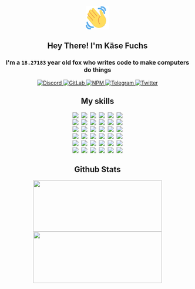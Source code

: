 <div><p align=center><img src=./resources/images/wave.gif width=64px height=64px></p><h2 align=center>Hey There! I'm Käse Fuchs</h2><h3 align=center>I'm a <code>18.27183</code> year old fox who writes code to make computers do things</h3><p align=center><a href=https://discord.com/users/507526681125322772><img alt=Discord src="https://img.shields.io/badge/Discord-5865F2?logo=discord&logoColor=white&style=flat-square#6b13253b508d34dceeb35adf072488d8"> </a><a href=https://gitlab.com/kasefuchs><img alt=GitLab src="https://img.shields.io/badge/GitLab-330F63?logo=gitlab&logoColor=white&style=flat-square#6b13253b508d34dceeb35adf072488d8"> </a><a href=https://npmjs.com/~kasefuchs><img alt=NPM src="https://img.shields.io/badge/NPM-CB3837?logo=npm&logoColor=white&style=flat-square#6b13253b508d34dceeb35adf072488d8"> </a><a href=https://t.me/kasefuchs><img alt=Telegram src="https://img.shields.io/badge/Telegram-2CA5E0?logo=telegram&logoColor=white&style=flat-square#6b13253b508d34dceeb35adf072488d8"> </a><a href=https://twitter.com/kasefuchs><img alt=Twitter src="https://img.shields.io/badge/Twitter-1DA1F2?logo=twitter&logoColor=white&style=flat-square#6b13253b508d34dceeb35adf072488d8"></a></p><h2 align=center>My skills</h2><p align=center><a href=https://aws.amazon.com/ ><picture><source srcset="https://skillicons.dev/icons?i=aws&theme=dark#6b13253b508d34dceeb35adf072488d8" media="(prefers-color-scheme: dark)"><source srcset="https://skillicons.dev/icons?i=aws&theme=light#6b13253b508d34dceeb35adf072488d8" media="(prefers-color-scheme: light), (prefers-color-scheme: no-preference)"><img src="https://skillicons.dev/icons?i=aws&theme=light#6b13253b508d34dceeb35adf072488d8"></picture></a>&nbsp;&nbsp;<a href=https://en.wikipedia.org/wiki/Bash_(Unix_shell)><picture><source srcset="https://skillicons.dev/icons?i=bash&theme=dark#6b13253b508d34dceeb35adf072488d8" media="(prefers-color-scheme: dark)"><source srcset="https://skillicons.dev/icons?i=bash&theme=light#6b13253b508d34dceeb35adf072488d8" media="(prefers-color-scheme: light), (prefers-color-scheme: no-preference)"><img src="https://skillicons.dev/icons?i=bash&theme=light#6b13253b508d34dceeb35adf072488d8"></picture></a>&nbsp;&nbsp;<a href=https://discord.com/developers/docs><picture><source srcset="https://skillicons.dev/icons?i=bots&theme=dark#6b13253b508d34dceeb35adf072488d8" media="(prefers-color-scheme: dark)"><source srcset="https://skillicons.dev/icons?i=bots&theme=light#6b13253b508d34dceeb35adf072488d8" media="(prefers-color-scheme: light), (prefers-color-scheme: no-preference)"><img src="https://skillicons.dev/icons?i=bots&theme=light#6b13253b508d34dceeb35adf072488d8"></picture></a>&nbsp;&nbsp;<a href=https://www.cloudflare.com/ ><picture><source srcset="https://skillicons.dev/icons?i=cloudflare&theme=dark#6b13253b508d34dceeb35adf072488d8" media="(prefers-color-scheme: dark)"><source srcset="https://skillicons.dev/icons?i=cloudflare&theme=light#6b13253b508d34dceeb35adf072488d8" media="(prefers-color-scheme: light), (prefers-color-scheme: no-preference)"><img src="https://skillicons.dev/icons?i=cloudflare&theme=light#6b13253b508d34dceeb35adf072488d8"></picture></a>&nbsp;&nbsp;<a href=https://en.wikipedia.org/wiki/CSS><picture><source srcset="https://skillicons.dev/icons?i=css&theme=dark#6b13253b508d34dceeb35adf072488d8" media="(prefers-color-scheme: dark)"><source srcset="https://skillicons.dev/icons?i=css&theme=light#6b13253b508d34dceeb35adf072488d8" media="(prefers-color-scheme: light), (prefers-color-scheme: no-preference)"><img src="https://skillicons.dev/icons?i=css&theme=light#6b13253b508d34dceeb35adf072488d8"></picture></a>&nbsp;&nbsp;<a href=https://www.docker.com/ ><picture><source srcset="https://skillicons.dev/icons?i=docker&theme=dark#6b13253b508d34dceeb35adf072488d8" media="(prefers-color-scheme: dark)"><source srcset="https://skillicons.dev/icons?i=docker&theme=light#6b13253b508d34dceeb35adf072488d8" media="(prefers-color-scheme: light), (prefers-color-scheme: no-preference)"><img src="https://skillicons.dev/icons?i=docker&theme=light#6b13253b508d34dceeb35adf072488d8"></picture></a><br><a href=https://www.electronjs.org/ ><picture><source srcset="https://skillicons.dev/icons?i=electron&theme=dark#6b13253b508d34dceeb35adf072488d8" media="(prefers-color-scheme: dark)"><source srcset="https://skillicons.dev/icons?i=electron&theme=light#6b13253b508d34dceeb35adf072488d8" media="(prefers-color-scheme: light), (prefers-color-scheme: no-preference)"><img src="https://skillicons.dev/icons?i=electron&theme=light#6b13253b508d34dceeb35adf072488d8"></picture></a>&nbsp;&nbsp;<a href=https://expressjs.com/ ><picture><source srcset="https://skillicons.dev/icons?i=express&theme=dark#6b13253b508d34dceeb35adf072488d8" media="(prefers-color-scheme: dark)"><source srcset="https://skillicons.dev/icons?i=express&theme=light#6b13253b508d34dceeb35adf072488d8" media="(prefers-color-scheme: light), (prefers-color-scheme: no-preference)"><img src="https://skillicons.dev/icons?i=express&theme=light#6b13253b508d34dceeb35adf072488d8"></picture></a>&nbsp;&nbsp;<a href=https://www.figma.com/ ><picture><source srcset="https://skillicons.dev/icons?i=figma&theme=dark#6b13253b508d34dceeb35adf072488d8" media="(prefers-color-scheme: dark)"><source srcset="https://skillicons.dev/icons?i=figma&theme=light#6b13253b508d34dceeb35adf072488d8" media="(prefers-color-scheme: light), (prefers-color-scheme: no-preference)"><img src="https://skillicons.dev/icons?i=figma&theme=light#6b13253b508d34dceeb35adf072488d8"></picture></a>&nbsp;&nbsp;<a href=https://firebase.google.com/ ><picture><source srcset="https://skillicons.dev/icons?i=firebase&theme=dark#6b13253b508d34dceeb35adf072488d8" media="(prefers-color-scheme: dark)"><source srcset="https://skillicons.dev/icons?i=firebase&theme=light#6b13253b508d34dceeb35adf072488d8" media="(prefers-color-scheme: light), (prefers-color-scheme: no-preference)"><img src="https://skillicons.dev/icons?i=firebase&theme=light#6b13253b508d34dceeb35adf072488d8"></picture></a>&nbsp;&nbsp;<a href=https://flask.palletsprojects.com/ ><picture><source srcset="https://skillicons.dev/icons?i=flask&theme=dark#6b13253b508d34dceeb35adf072488d8" media="(prefers-color-scheme: dark)"><source srcset="https://skillicons.dev/icons?i=flask&theme=light#6b13253b508d34dceeb35adf072488d8" media="(prefers-color-scheme: light), (prefers-color-scheme: no-preference)"><img src="https://skillicons.dev/icons?i=flask&theme=light#6b13253b508d34dceeb35adf072488d8"></picture></a>&nbsp;&nbsp;<a href=https://cloud.google.com/ ><picture><source srcset="https://skillicons.dev/icons?i=gcp&theme=dark#6b13253b508d34dceeb35adf072488d8" media="(prefers-color-scheme: dark)"><source srcset="https://skillicons.dev/icons?i=gcp&theme=light#6b13253b508d34dceeb35adf072488d8" media="(prefers-color-scheme: light), (prefers-color-scheme: no-preference)"><img src="https://skillicons.dev/icons?i=gcp&theme=light#6b13253b508d34dceeb35adf072488d8"></picture></a><br><a href=https://git-scm.com/ ><picture><source srcset="https://skillicons.dev/icons?i=git&theme=dark#6b13253b508d34dceeb35adf072488d8" media="(prefers-color-scheme: dark)"><source srcset="https://skillicons.dev/icons?i=git&theme=light#6b13253b508d34dceeb35adf072488d8" media="(prefers-color-scheme: light), (prefers-color-scheme: no-preference)"><img src="https://skillicons.dev/icons?i=git&theme=light#6b13253b508d34dceeb35adf072488d8"></picture></a>&nbsp;&nbsp;<a href=https://github.com/ ><picture><source srcset="https://skillicons.dev/icons?i=github&theme=dark#6b13253b508d34dceeb35adf072488d8" media="(prefers-color-scheme: dark)"><source srcset="https://skillicons.dev/icons?i=github&theme=light#6b13253b508d34dceeb35adf072488d8" media="(prefers-color-scheme: light), (prefers-color-scheme: no-preference)"><img src="https://skillicons.dev/icons?i=github&theme=light#6b13253b508d34dceeb35adf072488d8"></picture></a>&nbsp;&nbsp;<a href=https://gitlab.com/ ><picture><source srcset="https://skillicons.dev/icons?i=gitlab&theme=dark#6b13253b508d34dceeb35adf072488d8" media="(prefers-color-scheme: dark)"><source srcset="https://skillicons.dev/icons?i=gitlab&theme=light#6b13253b508d34dceeb35adf072488d8" media="(prefers-color-scheme: light), (prefers-color-scheme: no-preference)"><img src="https://skillicons.dev/icons?i=gitlab&theme=light#6b13253b508d34dceeb35adf072488d8"></picture></a>&nbsp;&nbsp;<a href=https://www.heroku.com/ ><picture><source srcset="https://skillicons.dev/icons?i=heroku&theme=dark#6b13253b508d34dceeb35adf072488d8" media="(prefers-color-scheme: dark)"><source srcset="https://skillicons.dev/icons?i=heroku&theme=light#6b13253b508d34dceeb35adf072488d8" media="(prefers-color-scheme: light), (prefers-color-scheme: no-preference)"><img src="https://skillicons.dev/icons?i=heroku&theme=light#6b13253b508d34dceeb35adf072488d8"></picture></a>&nbsp;&nbsp;<a href=https://en.wikipedia.org/wiki/HTML><picture><source srcset="https://skillicons.dev/icons?i=html&theme=dark#6b13253b508d34dceeb35adf072488d8" media="(prefers-color-scheme: dark)"><source srcset="https://skillicons.dev/icons?i=html&theme=light#6b13253b508d34dceeb35adf072488d8" media="(prefers-color-scheme: light), (prefers-color-scheme: no-preference)"><img src="https://skillicons.dev/icons?i=html&theme=light#6b13253b508d34dceeb35adf072488d8"></picture></a>&nbsp;&nbsp;<a href=https://en.wikipedia.org/wiki/JavaScript><picture><source srcset="https://skillicons.dev/icons?i=js&theme=dark#6b13253b508d34dceeb35adf072488d8" media="(prefers-color-scheme: dark)"><source srcset="https://skillicons.dev/icons?i=js&theme=light#6b13253b508d34dceeb35adf072488d8" media="(prefers-color-scheme: light), (prefers-color-scheme: no-preference)"><img src="https://skillicons.dev/icons?i=js&theme=light#6b13253b508d34dceeb35adf072488d8"></picture></a><br><a href=https://en.wikipedia.org/wiki/Linux><picture><source srcset="https://skillicons.dev/icons?i=linux&theme=dark#6b13253b508d34dceeb35adf072488d8" media="(prefers-color-scheme: dark)"><source srcset="https://skillicons.dev/icons?i=linux&theme=light#6b13253b508d34dceeb35adf072488d8" media="(prefers-color-scheme: light), (prefers-color-scheme: no-preference)"><img src="https://skillicons.dev/icons?i=linux&theme=light#6b13253b508d34dceeb35adf072488d8"></picture></a>&nbsp;&nbsp;<a href=https://mui.com/ ><picture><source srcset="https://skillicons.dev/icons?i=materialui&theme=dark#6b13253b508d34dceeb35adf072488d8" media="(prefers-color-scheme: dark)"><source srcset="https://skillicons.dev/icons?i=materialui&theme=light#6b13253b508d34dceeb35adf072488d8" media="(prefers-color-scheme: light), (prefers-color-scheme: no-preference)"><img src="https://skillicons.dev/icons?i=materialui&theme=light#6b13253b508d34dceeb35adf072488d8"></picture></a>&nbsp;&nbsp;<a href=https://en.wikipedia.org/wiki/Markdown><picture><source srcset="https://skillicons.dev/icons?i=md&theme=dark#6b13253b508d34dceeb35adf072488d8" media="(prefers-color-scheme: dark)"><source srcset="https://skillicons.dev/icons?i=md&theme=light#6b13253b508d34dceeb35adf072488d8" media="(prefers-color-scheme: light), (prefers-color-scheme: no-preference)"><img src="https://skillicons.dev/icons?i=md&theme=light#6b13253b508d34dceeb35adf072488d8"></picture></a>&nbsp;&nbsp;<a href=https://www.mongodb.com/ ><picture><source srcset="https://skillicons.dev/icons?i=mongodb&theme=dark#6b13253b508d34dceeb35adf072488d8" media="(prefers-color-scheme: dark)"><source srcset="https://skillicons.dev/icons?i=mongodb&theme=light#6b13253b508d34dceeb35adf072488d8" media="(prefers-color-scheme: light), (prefers-color-scheme: no-preference)"><img src="https://skillicons.dev/icons?i=mongodb&theme=light#6b13253b508d34dceeb35adf072488d8"></picture></a>&nbsp;&nbsp;<a href=https://www.mysql.com/ ><picture><source srcset="https://skillicons.dev/icons?i=mysql&theme=dark#6b13253b508d34dceeb35adf072488d8" media="(prefers-color-scheme: dark)"><source srcset="https://skillicons.dev/icons?i=mysql&theme=light#6b13253b508d34dceeb35adf072488d8" media="(prefers-color-scheme: light), (prefers-color-scheme: no-preference)"><img src="https://skillicons.dev/icons?i=mysql&theme=light#6b13253b508d34dceeb35adf072488d8"></picture></a>&nbsp;&nbsp;<a href=https://nextjs.org/ ><picture><source srcset="https://skillicons.dev/icons?i=nextjs&theme=dark#6b13253b508d34dceeb35adf072488d8" media="(prefers-color-scheme: dark)"><source srcset="https://skillicons.dev/icons?i=nextjs&theme=light#6b13253b508d34dceeb35adf072488d8" media="(prefers-color-scheme: light), (prefers-color-scheme: no-preference)"><img src="https://skillicons.dev/icons?i=nextjs&theme=light#6b13253b508d34dceeb35adf072488d8"></picture></a><br><a href=https://nodejs.org/en/ ><picture><source srcset="https://skillicons.dev/icons?i=nodejs&theme=dark#6b13253b508d34dceeb35adf072488d8" media="(prefers-color-scheme: dark)"><source srcset="https://skillicons.dev/icons?i=nodejs&theme=light#6b13253b508d34dceeb35adf072488d8" media="(prefers-color-scheme: light), (prefers-color-scheme: no-preference)"><img src="https://skillicons.dev/icons?i=nodejs&theme=light#6b13253b508d34dceeb35adf072488d8"></picture></a>&nbsp;&nbsp;<a href=https://www.postgresql.org/ ><picture><source srcset="https://skillicons.dev/icons?i=postgres&theme=dark#6b13253b508d34dceeb35adf072488d8" media="(prefers-color-scheme: dark)"><source srcset="https://skillicons.dev/icons?i=postgres&theme=light#6b13253b508d34dceeb35adf072488d8" media="(prefers-color-scheme: light), (prefers-color-scheme: no-preference)"><img src="https://skillicons.dev/icons?i=postgres&theme=light#6b13253b508d34dceeb35adf072488d8"></picture></a>&nbsp;&nbsp;<a href=https://learn.microsoft.com/en-us/powershell/ ><picture><source srcset="https://skillicons.dev/icons?i=powershell&theme=dark#6b13253b508d34dceeb35adf072488d8" media="(prefers-color-scheme: dark)"><source srcset="https://skillicons.dev/icons?i=powershell&theme=light#6b13253b508d34dceeb35adf072488d8" media="(prefers-color-scheme: light), (prefers-color-scheme: no-preference)"><img src="https://skillicons.dev/icons?i=powershell&theme=light#6b13253b508d34dceeb35adf072488d8"></picture></a>&nbsp;&nbsp;<a href=https://www.python.org/ ><picture><source srcset="https://skillicons.dev/icons?i=py&theme=dark#6b13253b508d34dceeb35adf072488d8" media="(prefers-color-scheme: dark)"><source srcset="https://skillicons.dev/icons?i=py&theme=light#6b13253b508d34dceeb35adf072488d8" media="(prefers-color-scheme: light), (prefers-color-scheme: no-preference)"><img src="https://skillicons.dev/icons?i=py&theme=light#6b13253b508d34dceeb35adf072488d8"></picture></a>&nbsp;&nbsp;<a href=https://www.raspberrypi.org/ ><picture><source srcset="https://skillicons.dev/icons?i=raspberrypi&theme=dark#6b13253b508d34dceeb35adf072488d8" media="(prefers-color-scheme: dark)"><source srcset="https://skillicons.dev/icons?i=raspberrypi&theme=light#6b13253b508d34dceeb35adf072488d8" media="(prefers-color-scheme: light), (prefers-color-scheme: no-preference)"><img src="https://skillicons.dev/icons?i=raspberrypi&theme=light#6b13253b508d34dceeb35adf072488d8"></picture></a>&nbsp;&nbsp;<a href=https://reactjs.org/ ><picture><source srcset="https://skillicons.dev/icons?i=react&theme=dark#6b13253b508d34dceeb35adf072488d8" media="(prefers-color-scheme: dark)"><source srcset="https://skillicons.dev/icons?i=react&theme=light#6b13253b508d34dceeb35adf072488d8" media="(prefers-color-scheme: light), (prefers-color-scheme: no-preference)"><img src="https://skillicons.dev/icons?i=react&theme=light#6b13253b508d34dceeb35adf072488d8"></picture></a><br><a href=https://redux.js.org/ ><picture><source srcset="https://skillicons.dev/icons?i=redux&theme=dark#6b13253b508d34dceeb35adf072488d8" media="(prefers-color-scheme: dark)"><source srcset="https://skillicons.dev/icons?i=redux&theme=light#6b13253b508d34dceeb35adf072488d8" media="(prefers-color-scheme: light), (prefers-color-scheme: no-preference)"><img src="https://skillicons.dev/icons?i=redux&theme=light#6b13253b508d34dceeb35adf072488d8"></picture></a>&nbsp;&nbsp;<a href=https://en.wikipedia.org/wiki/Regular_expression><picture><source srcset="https://skillicons.dev/icons?i=regex&theme=dark#6b13253b508d34dceeb35adf072488d8" media="(prefers-color-scheme: dark)"><source srcset="https://skillicons.dev/icons?i=regex&theme=light#6b13253b508d34dceeb35adf072488d8" media="(prefers-color-scheme: light), (prefers-color-scheme: no-preference)"><img src="https://skillicons.dev/icons?i=regex&theme=light#6b13253b508d34dceeb35adf072488d8"></picture></a>&nbsp;&nbsp;<a href=https://en.wikipedia.org/wiki/Sass_(stylesheet_language)><picture><source srcset="https://skillicons.dev/icons?i=sass&theme=dark#6b13253b508d34dceeb35adf072488d8" media="(prefers-color-scheme: dark)"><source srcset="https://skillicons.dev/icons?i=sass&theme=light#6b13253b508d34dceeb35adf072488d8" media="(prefers-color-scheme: light), (prefers-color-scheme: no-preference)"><img src="https://skillicons.dev/icons?i=sass&theme=light#6b13253b508d34dceeb35adf072488d8"></picture></a>&nbsp;&nbsp;<a href=https://www.typescriptlang.org/ ><picture><source srcset="https://skillicons.dev/icons?i=ts&theme=dark#6b13253b508d34dceeb35adf072488d8" media="(prefers-color-scheme: dark)"><source srcset="https://skillicons.dev/icons?i=ts&theme=light#6b13253b508d34dceeb35adf072488d8" media="(prefers-color-scheme: light), (prefers-color-scheme: no-preference)"><img src="https://skillicons.dev/icons?i=ts&theme=light#6b13253b508d34dceeb35adf072488d8"></picture></a>&nbsp;&nbsp;<a href=https://unity.com/ ><picture><source srcset="https://skillicons.dev/icons?i=unity&theme=dark#6b13253b508d34dceeb35adf072488d8" media="(prefers-color-scheme: dark)"><source srcset="https://skillicons.dev/icons?i=unity&theme=light#6b13253b508d34dceeb35adf072488d8" media="(prefers-color-scheme: light), (prefers-color-scheme: no-preference)"><img src="https://skillicons.dev/icons?i=unity&theme=light#6b13253b508d34dceeb35adf072488d8"></picture></a>&nbsp;&nbsp;<a href=https://workers.cloudflare.com/ ><picture><source srcset="https://skillicons.dev/icons?i=workers&theme=dark#6b13253b508d34dceeb35adf072488d8" media="(prefers-color-scheme: dark)"><source srcset="https://skillicons.dev/icons?i=workers&theme=light#6b13253b508d34dceeb35adf072488d8" media="(prefers-color-scheme: light), (prefers-color-scheme: no-preference)"><img src="https://skillicons.dev/icons?i=workers&theme=light#6b13253b508d34dceeb35adf072488d8"></picture></a><br></p><h2 align=center>Github Stats</h2><p align=center><picture><source srcset="https://github-readme-stats-kasefuchs.vercel.app/api/?count_private=true&hide_border=true&hide_rank=true&line_height=20&hide_title=true&username=Kasefuchs&theme=dark#6b13253b508d34dceeb35adf072488d8" media="(prefers-color-scheme: dark)"><source srcset="https://github-readme-stats-kasefuchs.vercel.app/api/?count_private=true&hide_border=true&hide_rank=true&line_height=20&hide_title=true&username=Kasefuchs&theme=light#6b13253b508d34dceeb35adf072488d8" media="(prefers-color-scheme: light), (prefers-color-scheme: no-preference)"><img align=middle width=350 height=140 src="https://github-readme-stats-kasefuchs.vercel.app/api/?count_private=true&hide_border=true&hide_rank=true&line_height=20&hide_title=true&username=Kasefuchs&theme=light#6b13253b508d34dceeb35adf072488d8"></picture><picture><source srcset="https://github-readme-stats-kasefuchs.vercel.app/api/top-langs/?count_private=true&hide_border=true&layout=compact&username=Kasefuchs&theme=dark#6b13253b508d34dceeb35adf072488d8" media="(prefers-color-scheme: dark)"><source srcset="https://github-readme-stats-kasefuchs.vercel.app/api/top-langs/?count_private=true&hide_border=true&layout=compact&username=Kasefuchs&theme=light#6b13253b508d34dceeb35adf072488d8" media="(prefers-color-scheme: light), (prefers-color-scheme: no-preference)"><img align=middle width=350 height=140 src="https://github-readme-stats-kasefuchs.vercel.app/api/top-langs/?count_private=true&hide_border=true&layout=compact&username=Kasefuchs&theme=light#6b13253b508d34dceeb35adf072488d8"></picture></p><img src="https://hit.yhype.me/github/profile?user_id=64592097#6b13253b508d34dceeb35adf072488d8" alt=""></div>